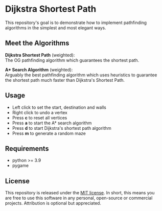 # Dijkstra Shortest Path

This repository's goal is to demonstrate how to implement pathfinding algorithms in the simplest and most elegant ways.

## Meet the Algorithms

**Dijkstra Shortest Path** (weighted): <br/>
The OG pathfinding algorithm which guarantees the shortest path.

<b>A\* Search Algorithm</b> (weighted): <br/>
Arguably the best pathfinding algorithm which uses heuristics to guarantee the shortest path much faster than Dijkstra's Shortest Path.

## Usage

- Left click to set the start, destination and walls
- Right click to undo a vertex
- Press **c** to reset all vertices
- Press **a** to start the A\* search algorithm
- Press **d** to start Dijkstra's shortest path algorithm
- Press **m** to generate a random maze

## Requirements

- python >= 3.9
- pygame

## License

This repository is released under the [MIT license](https://opensource.org/licenses/MIT). In short, this means you are free to use this software in any personal, open-source or commercial projects. Attribution is optional but appreciated.

